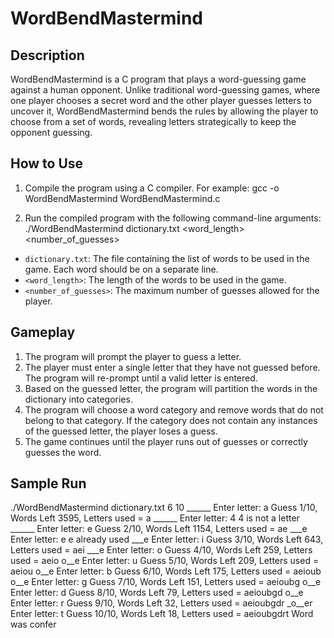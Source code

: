 # WordBendMastermind

## Description
WordBendMastermind is a C program that plays a word-guessing game against a human opponent. Unlike traditional word-guessing games, where one player chooses a secret word and the other player guesses letters to uncover it, WordBendMastermind bends the rules by allowing the player to choose from a set of words, revealing letters strategically to keep the opponent guessing.

## How to Use
1. Compile the program using a C compiler. For example:
gcc -o WordBendMastermind WordBendMastermind.c

2. Run the compiled program with the following command-line arguments:
./WordBendMastermind dictionary.txt <word_length> <number_of_guesses>

- `dictionary.txt`: The file containing the list of words to be used in the game. Each word should be on a separate line.
- `<word_length>`: The length of the words to be used in the game.
- `<number_of_guesses>`: The maximum number of guesses allowed for the player.

## Gameplay
1. The program will prompt the player to guess a letter.
2. The player must enter a single letter that they have not guessed before. The program will re-prompt until a valid letter is entered.
3. Based on the guessed letter, the program will partition the words in the dictionary into categories.
4. The program will choose a word category and remove words that do not belong to that category. If the category does not contain any instances of the guessed letter, the player loses a guess.
5. The game continues until the player runs out of guesses or correctly guesses the word.

## Sample Run
./WordBendMastermind dictionary.txt 6 10
______ Enter letter: a
Guess 1/10, Words Left 3595, Letters used = a
______ Enter letter: 4
4 is not a letter
______ Enter letter: e
Guess 2/10, Words Left 1154, Letters used = ae
___e Enter letter: e
e already used
___e Enter letter: i
Guess 3/10, Words Left 643, Letters used = aei
___e Enter letter: o
Guess 4/10, Words Left 259, Letters used = aeio
o__e Enter letter: u
Guess 5/10, Words Left 209, Letters used = aeiou
o__e Enter letter: b
Guess 6/10, Words Left 175, Letters used = aeioub
o__e Enter letter: g
Guess 7/10, Words Left 151, Letters used = aeioubg
o__e Enter letter: d
Guess 8/10, Words Left 79, Letters used = aeioubgd
o__e Enter letter: r
Guess 9/10, Words Left 32, Letters used = aeioubgdr
_o__er Enter letter: t
Guess 10/10, Words Left 18, Letters used = aeioubgdrt
Word was confer

